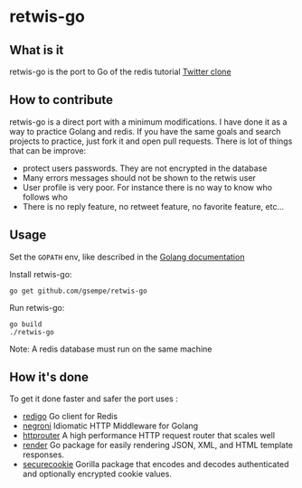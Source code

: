 retwis-go
=========
## What is it
retwis-go is the port to Go of the redis tutorial [Twitter clone](http://redis.io/topics/twitter-clone)

## How to contribute
retwis-go is a direct port with a minimum modifications. I have done it as a way to practice Golang and redis.
If you have the same goals and search projects to practice, just fork it and open pull requests.
There is lot of things that can be improve:
- protect users passwords. They are not encrypted in the database
- Many errors messages should not be shown to the retwis user
- User profile is very poor. For instance there is no way to know who follows who
- There is no reply feature, no retweet feature, no favorite feature, etc... 

## Usage
Set the `GOPATH` env, like described in the [Golang documentation](http://golang.org/doc/code.html#GOPATH)

Install retwis-go:
```
go get github.com/gsempe/retwis-go
```

Run retwis-go:
```
go build
./retwis-go
```

Note: A redis database must run on the same machine

## How it's done
To get it done faster and safer the port uses :
- [redigo](https://github.com/garyburd/redigo) Go client for Redis
- [negroni](https://github.com/codegangsta/negroni) Idiomatic HTTP Middleware for Golang
- [httprouter](https://github.com/julienschmidt/httprouter) A high performance HTTP request router that scales well
- [render](https://github.com/unrolled/render) Go package for easily rendering JSON, XML, and HTML template responses.
- [securecookie](https://github.com/gorilla/securecookie) Gorilla package that encodes and decodes authenticated and optionally encrypted cookie values.
